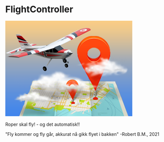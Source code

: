 # FlightController

![Flight](https://github.com/DenEkteTruls/FlightController/blob/main/Flight.png)

Roper skal fly! - og det automatisk!!

"Fly kommer og fly går, akkurat nå gikk flyet i bakken"  -Robert B.M., 2021
